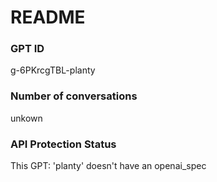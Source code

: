 # README
### GPT ID
 g-6PKrcgTBL-planty
### Number of conversations
 unkown
### API Protection Status
This GPT: 'planty' doesn't have an openai_spec

